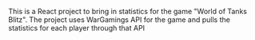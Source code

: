 This is a React project to bring in statistics for the game "World of Tanks Blitz". The project uses WarGamings API for the game and pulls the statistics for each player through that API
